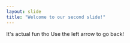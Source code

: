 ```yaml
---
layout: slide
title: "Welcome to our second slide!"
---
```

It's actual fun tho
Use the left arrow to go back!
